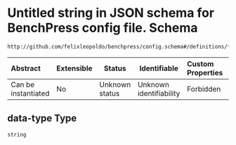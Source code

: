 # Untitled string in JSON schema for BenchPress config file. Schema

```txt
http://github.com/felixleopoldo/benchpress/config.schema#/definitions/fges/properties/data-type
```




| Abstract            | Extensible | Status         | Identifiable            | Custom Properties | Additional Properties | Access Restrictions | Defined In                                                               |
| :------------------ | ---------- | -------------- | ----------------------- | :---------------- | --------------------- | ------------------- | ------------------------------------------------------------------------ |
| Can be instantiated | No         | Unknown status | Unknown identifiability | Forbidden         | Allowed               | none                | [config.schema.json\*](../out/config.schema.json "open original schema") |

## data-type Type

`string`
